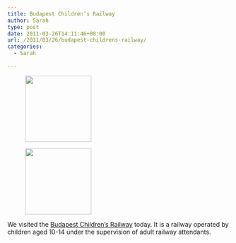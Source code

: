 ```yaml
---
title: Budapest Children’s Railway
author: Sarah
type: post
date: 2011-03-26T14:11:46+00:00
url: /2011/03/26/budapest-childrens-railway/
categories:
  - Sarah

---
```

<div id='gallery-8' class='gallery galleryid-259 gallery-columns-2 gallery-size-thumbnail'>
  <figure class='gallery-item'> 
  
  <div class='gallery-icon portrait'>
    <a href='/images/2011/05/IMG_0884.jpg'><img width="150" height="150" src="/images/2011/05/IMG_0884-150x150.jpg" class="attachment-thumbnail size-thumbnail" alt="" /></a>
  </div></figure><figure class='gallery-item'> 
  
  <div class='gallery-icon landscape'>
    <a href='/images/2011/05/IMG_0890.jpg'><img width="150" height="150" src="/images/2011/05/IMG_0890-150x150.jpg" class="attachment-thumbnail size-thumbnail" alt="" /></a>
  </div></figure>
</div>

We visited the <a href="http://www.gyermekvasut.hu/english/" target="_blank">Budapest Children’s Railway</a> today. It is a railway operated by children aged 10-14 under the supervision of adult railway attendants.